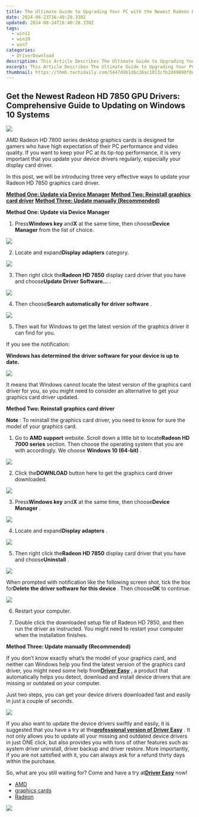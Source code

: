 ```yaml
---
title: The Ultimate Guide to Upgrading Your PC with the Newest Radeon RX 590 Drivers on Windows
date: 2024-08-23T16:40:28.330Z
updated: 2024-08-24T16:40:28.330Z
tags:
  - win11
  - win10
  - win7
categories:
  - DriverDownload
description: This Article Describes The Ultimate Guide to Upgrading Your PC with the Newest Radeon RX 590 Drivers on Windows
excerpt: This Article Describes The Ultimate Guide to Upgrading Your PC with the Newest Radeon RX 590 Drivers on Windows
thumbnail: https://thmb.techidaily.com/5447d4b1d6c26ac1013cfb2d49090f8ec42a2498f1b68640f57bb2af396017e5.jpg
---
```


## Get the Newest Radeon HD 7850 GPU Drivers: Comprehensive Guide to Updating on Windows 10 Systems

![](https://images.drivereasy.com/wp-content/uploads/2017/01/img_58705885cf38a.jpg)
  
 AMD Radeon HD 7800 series desktop graphics cards is designed for gamers who have high expectation of their PC performance and video quality. If you want to keep your PC at its tip-top performance, it is very important that you update your device drivers regularly, especially your display card driver.
  
 In this post, we will be introducing three very effective ways to update your Radeon HD 7850 graphics card driver.
  
[**Method One: Update via Device Manager**](https://tools.techidaily.com/drivereasy/download/)
[**Method Two: Reinstall graphics card driver**](https://tools.techidaily.com/drivereasy/download/)
[**Method Three: Update manually (Recommended)**](https://www.drivereasy.com/knowledge/radeon-hd-7850-graphics-driver-download-update-on-windows-10/#3)
  
 **Method One: Update via Device Manager**
  
 1) Press**Windows key** and**X** at the same time, then choose**Device Manager** from the list of choice.
  
![](https://images.drivereasy.com/wp-content/uploads/2017/01/img_586b799d15ed0.png)

 2) Locate and expand**Display adapters**  category.
  
![](https://images.drivereasy.com/wp-content/uploads/2016/12/img_58633888b815f.jpg)

 3) Then right click the**Radeon HD 7850**  display card driver that you have and choose**Update Driver Software…** .  
  
![](https://images.drivereasy.com/wp-content/uploads/2016/12/img_58633adf15869.jpg)
  
 4) Then choose**Search automatically for driver software** .
  
![](https://images.drivereasy.com/wp-content/uploads/2016/12/img_58633bb7037e2.jpg)
  
 5) Then wait for Windows to get the latest version of the graphics driver it can find for you.  
  
 If you see the notification:  
  
 **Windows has determined the driver software for your device is up to date.**
  
![](https://images.drivereasy.com/wp-content/uploads/2016/12/img_58633c3acc5d9.png)

 It means that Windows cannot locate the latest version of the graphics card driver for you, so you might need to consider an alternative to get your graphics card driver updated.
  
 **Method Two: Reinstall graphics card driver**
  
**Note** : To reinstall the graphics card driver, you need to know for sure the model of your graphics card.
  
 1) Go to **AMD support** website. Scroll down a little bit to locate**Radeon HD 7000 series** section. Then choose the operating system that you are with accordingly. We choose **Windows 10 (64-bit)** .  
  
![](https://images.drivereasy.com/wp-content/uploads/2017/01/img_587064a1d8ff7.png)

 2) Click the**DOWNLOAD** button here to get the graphics card driver downloaded.
  
![](https://images.drivereasy.com/wp-content/uploads/2017/01/img_587064c5ad33e.jpg)

 3) Press**Windows key** and**X** at the same time, then choose**Device Manager** .
  
![](https://images.drivereasy.com/wp-content/uploads/2016/12/img_58633847649da.png)

 4) Locate and expand**Display adapters** .
  
![](https://images.drivereasy.com/wp-content/uploads/2016/12/img_58633888b815f.jpg)
  
 5) Then right click the**Radeon HD 7850** display card driver that you have and choose**Uninstall** .
  
![](https://images.drivereasy.com/wp-content/uploads/2016/12/img_58633ead50985.jpg)

 When prompted with notification like the following screen shot, tick the box for**Delete the driver software for this device** . Then choose**OK** to continue.
  
![](https://images.drivereasy.com/wp-content/uploads/2016/12/img_5860d243e91ce.png)

 6) Restart your computer.
  
 7) Double click the downloaded setup file of Radeon HD 7850, and then run the driver as instructed. You might need to restart your computer when the installation finishes.
  
 **Method Three: Update manually (Recommended)**
  
 If you don’t know exactly what’s the model of your graphics card, and neither can Windows help you find the latest version of the graphics card driver, you might need some help from[**Driver Easy**](https://tools.techidaily.com/drivereasy/download/) , a product that automatically helps you detect, download and install device drivers that are missing or outdated on your computer.
  
 Just two steps, you can get your device drivers downloaded fast and easily in just a couple of seconds.  
  
![](https://images.drivereasy.com/wp-content/uploads/2017/04/img_58e8a90d87f3e.jpg)

 If you also want to update the device drivers swiftly and easily, it is suggested that you have a try at the[**professional version of Driver Easy**](https://tools.techidaily.com/drivereasy/download/) . It not only allows you to update all your missing and outdated device drivers in just ONE click, but also provides you with tons of other features such as system driver uninstall, driver backup and driver restore. More importantly, if you are not satisfied with it, you can always ask for a refund thirty days within the purchase.
  
 So, what are you still waiting for? Come and have a try at[**Driver Easy**](https://tools.techidaily.com/drivereasy/download/) now!

* [AMD](https://tools.techidaily.com/drivereasy/download/)
* [graphics cards](https://tools.techidaily.com/drivereasy/download/)
* [Radeon](https://tools.techidaily.com/drivereasy/download/)

<ins class="adsbygoogle"
     style="display:block"
     data-ad-format="autorelaxed"
     data-ad-client="ca-pub-7571918770474297"
     data-ad-slot="1223367746"></ins>



<ins class="adsbygoogle"
     style="display:block"
     data-ad-client="ca-pub-7571918770474297"
     data-ad-slot="8358498916"
     data-ad-format="auto"
     data-full-width-responsive="true"></ins>



<!-- affiliate ads begin -->
<a href="https://store.nero.com/order/checkout.php?PRODS=22889392&QTY=1&AFFILIATE=108875&CART=1"><img src="http://webstatic.nero.com/nero2015-com-wAssets/img/affiliate/media/banner728-90eng.jpg" border="0"></a>
<!-- affiliate ads end -->